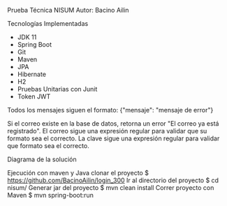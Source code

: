Prueba Técnica NISUM 
Autor: Bacino Ailin


Tecnologías Implementadas
- JDK 11
- Spring Boot
- Git
- Maven
- JPA
- Hibernate
- H2
- Pruebas Unitarias con Junit
- Token JWT

Todos los mensajes siguen el formato:
{"mensaje": "mensaje de error"}

Si el correo existe en la base de datos, retorna un error "El correo ya está registrado".
El correo sigue una expresión regular para validar que su formato sea el correcto.
La clave sigue una expresión regular para validar que formato sea el correcto.

Diagrama de la solución

Ejecución con maven y Java
clonar el proyecto $ https://github.com/BacinoAilin/login_300
Ir al directorio del proyecto $ cd nisum/
Generar jar del proyecto
$ mvn clean install
Correr proyecto con Maven $ mvn spring-boot:run
